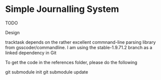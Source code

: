 Simple Journalling System
=========

TODO


Design

tracktask depends on the rather excellent commnand-line parsing library from gsscoder/commandline. I am using the stable-1.9.71.2 branch as a linked dependency in Git

To get the code in the references folder, please do the following

git submodule init
git submodule update
